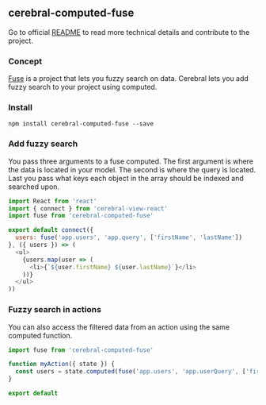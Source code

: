 ## cerebral-computed-fuse

Go to official [README](https://github.com/cerebral/cerebral-computed-fuse/blob/master/README.md) to read more technical details and contribute to the project.

### Concept
[Fuse](https://github.com/krisk/Fuse) is a project that lets you fuzzy search on data. Cerebral lets you add fuzzy search to your project using computed.

### Install
`npm install cerebral-computed-fuse --save`

### Add fuzzy search
You pass three arguments to a fuse computed. The first argument is where the data is located in your model. The second is where the query is located. Last you pass what keys each object in the array should be indexed and searched upon.

```js
import React from 'react'
import { connect } from 'cerebral-view-react'
import fuse from 'cerebral-computed-fuse'

export default connect({
  users: fuse('app.users', 'app.query', ['firstName', 'lastName'])
}, ({ users }) => (
  <ul>
    {users.map(user => (
      <li>{`${user.firstName} ${user.lastName}`}</li>
    ))}
  </ul>
))
```

### Fuzzy search in actions
You can also access the filtered data from an action using the same computed function.

```js
import fuse from 'cerebral-computed-fuse'

function myAction({ state }) {
  const users = state.computed(fuse('app.users', 'app.userQuery', ['firstName', 'lastName']))
}

export default
```
